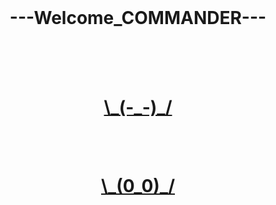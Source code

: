 <!DOCTYPE html>
<html>
<head>
	<title>Email_Validator</title>
</head>
<body>
	<center>
		<br>
		<h1>---Welcome_COMMANDER---</h1>
<div>
	<br><br><br>
	<a href="https://www.freetoolshub.com/bulk-email-validator"><h1>\_(-_-)_/</h1></a>
	<br><br>
	<a href="https://www.email-checker.net/email-extractor"><h1>\_(0_0)_/<h1></a>
</div>
	<center>
</body>
</html>
